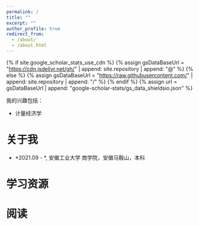 ```yaml
---
permalink: /
title: ""
excerpt: ""
author_profile: true
redirect_from: 
  - /about/
  - /about.html
---
```


{% if site.google_scholar_stats_use_cdn %}
{% assign gsDataBaseUrl = "https://cdn.jsdelivr.net/gh/" | append: site.repository | append: "@" %}
{% else %}
{% assign gsDataBaseUrl = "https://raw.githubusercontent.com/" | append: site.repository | append: "/" %}
{% endif %}
{% assign url = gsDataBaseUrl | append: "google-scholar-stats/gs_data_shieldsio.json" %}

<span class='anchor' id='about-me'></span>



我的兴趣包括：
- 计量经济学
  


<span class='anchor' id='-xl'></span>

# 关于我

- *2021.09 - *, 安徽工业大学 商学院，安徽马鞍山，本科
 
<span class='anchor' id='-lwzl'></span>


# 学习资源


<span class='anchor' id='-lwzl'></span>
# 阅读













